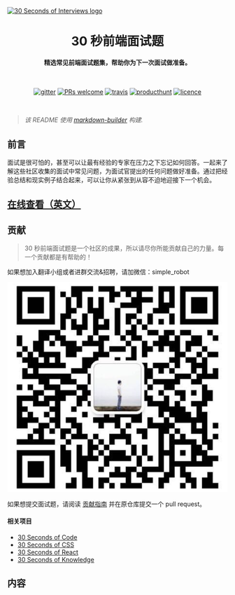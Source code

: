 <a href="https://30secondsofinterviews.org"><img src="logo.jpg" alt="30 Seconds of Interviews logo"></a>

<h1 align="center">
  30 秒前端面试题
</h1>

<h4 align="center">精选常见前端面试题集，帮助你为下一次面试做准备。</h4>

<br>

<p align="center">
  <a href="https://gitter.im/30-seconds-of-interviews/Lobby"><img src="https://img.shields.io/badge/gitter-join%20chat%20%E2%86%92-brightgreen.svg" alt="gitter"></a>
    <a href="https://github.com/fejes713/30-seconds-of-interviews/blob/master/CONTRIBUTING.md"><img src="https://img.shields.io/badge/PRs-welcome-brightgreen.svg" alt="PRs welcome"></a>
  <a href="https://travis-ci.com/30-seconds/30-seconds-of-interviews"><img src="https://travis-ci.com/30-seconds/30-seconds-of-interviews.svg?token=uZrzJhwCxqfwx7TdXzc4&branch=master" alt="travis"></a>
  <a href="https://www.producthunt.com/posts/30-seconds-of-interviews"><img src="https://img.shields.io/badge/Product%20Hunt-vote-orange.svg" alt="producthunt"></a>
  <a href="https://github.com/30-seconds/30-seconds-of-interviews/blob/master/LICENSE"><img src="https://img.shields.io/badge/licence-MIT-blue.svg" alt="licence"></a>
</p>

<br>

> *该 README 使用 [markdown-builder](https://github.com/30-seconds/markdown-builder) 构建.*

## 前言

面试是很可怕的，甚至可以让最有经验的专家在压力之下忘记如何回答。一起来了解这些社区收集的面试中常见问题，为面试官提出的任何问题做好准备。通过把经验总结和现实例子结合起来，可以让你从紧张到从容不迫地迎接下一个机会。

## [在线查看（英文）](https://30secondsofinterviews.org/)

## 贡献

> 30 秒前端面试题是一个社区的成果，所以请尽你所能贡献自己的力量。每一个贡献都是有帮助的！

如果想加入翻译小组或者进群交流&招聘，请加微信：simple_robot

![simple_robot](./wechat-simple_robot.png)


如果想提交面试题，请阅读 [贡献指南](https://github.com/30-seconds/30-seconds-of-interviews/blob/master/CONTRIBUTING.md) 并在原仓库提交一个 pull request。

#### 相关项目

- [30 Seconds of Code](https://30secondsofcode.org)
- [30 Seconds of CSS](https://30-seconds.github.io/30-seconds-of-css/)
- [30 Seconds of React](https://github.com/30-seconds/30-seconds-of-react)
- [30 Seconds of Knowledge](https://chrome.google.com/webstore/detail/30-seconds-of-knowledge/mmgplondnjekobonklacmemikcnhklla)

## 内容
